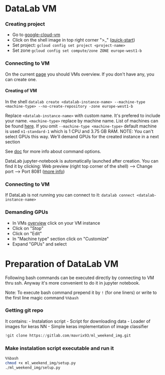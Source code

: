 
# DataLab VM

### Creating project
 - Go to [google-cloud-vm](https://console.cloud.google.com/compute/instances)
 - Click on the shell image in top right corner ">_" ([quick-start](https://cloud.google.com/shell/docs/quickstart))
 - Set project: `gcloud config set project <project-name>`
 - Set zone `gcloud config set compute/zone ZONE europe-west1-b`

### Connecting to VM
On the current [page](https://console.cloud.google.com/compute/instances) you should VMs overview.
If you don't have any, you can create one.

####  Creating of VM
 In the shell `datalab create <datalab-instance-name> --machine-type <machine-type> --no-create-repository -zone europe-west1-b`

 Replace `<datalab-instance-name>` with custom name. It's prefered to include your name. `<machine-type>` replace by machine name. List of machines can be found [here](https://cloud.google.com/compute/docs/machine-types). If you omit `--machine-type <machine-type>` default machine is used `n1-standard-1` which is 1 CPU and 3.75 GB RAM.
 NOTE: You can't select GPUs this way. We'll demand GPUs for the created instance in a next section

See [doc](https://cloud.google.com/datalab/docs/reference/command-line/create) for more info about command options.

DataLab jupyter-notebook is automatically launched after creation. You can find it by clicking:
Web preview (right top corner of the shell) --> Change port --> Port 8081 ([more info](https://cloud.google.com/datalab/docs/how-to/datalab-using-shell))

### Connecting to VM
If DataLab is not running you can connect to it:
`datalab connect <datalab-instance-name>`


### Demanding GPUs
 - In VMs [overview](https://console.cloud.google.com/compute/instances) click on your VM instance
 - Click on "Stop"
 - Click on "Edit"
 - In "Machine type" section click on "Customize"
 - Expand "GPUs" and select

# Preparation of DataLab VM

Following bash commands can be executed directly by connecting to VM thru ssh. Anyway it's more convenient
to do it in jupyter notebook.

Note: To execute bash command prepend it by `!` (for one liners) or write to the first line magic command `%%bash`

### Getting git repo
It contains:
    - Instalation script
    - Script for downloading data
    - Loader of images for keras NN
    - Simple keras implementation of image classifier


```python
!git clone https://gitlab.com/mavrix93/ml_weekend_img.git
```

### Make instalation script executable and run it


```bash
%%bash
chmod +x ml_weekend_img/setup.py
./ml_weekend_img/setup.py
```


